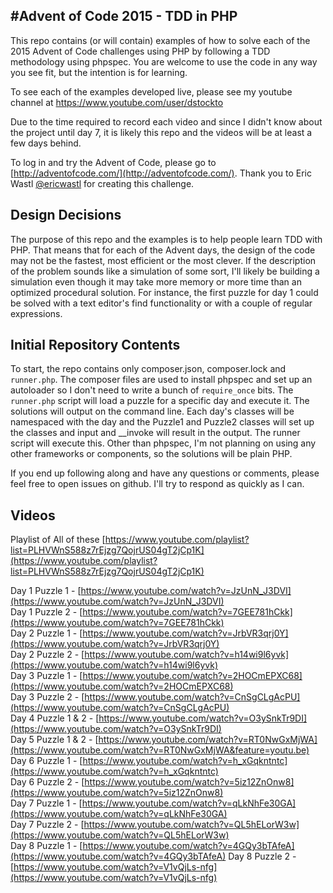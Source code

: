 #Advent of Code 2015 - TDD in PHP
---------------------------------

This repo contains (or will contain) examples of how to solve each of the 2015 Advent of Code challenges using PHP by following a TDD methodology using phpspec. You are welcome to use the code in any way you see fit, but the intention is for learning. 

To see each of the examples developed live, please see my youtube channel at https://www.youtube.com/user/dstockto

Due to the time required to record each video and since I didn't know about the project until day 7, it is likely this repo and the videos will be at least a few days behind.

To log in and try the Advent of Code, please go to [http://adventofcode.com/](http://adventofcode.com/). Thank you to Eric Wastl [@ericwastl](https://twitter.com/ericwastl) for creating this challenge.

## Design Decisions

The purpose of this repo and the examples is to help people learn TDD with PHP. That means that for each of the Advent days, the design of the code may not be the fastest, most efficient or the most clever. If the description of the problem sounds like a simulation of some sort, I'll likely be building a simulation even though it may take more memory or more time than an optimized procedural solution. For instance, the first puzzle for day 1 could be solved with a text editor's find functionality or with a couple of regular expressions.

## Initial Repository Contents

To start, the repo contains only composer.json, composer.lock and `runner.php`. The composer files are used to install phpspec and set up an autoloader so I don't need to write a bunch of `require_once` bits. The `runner.php` script will load a puzzle for a specific day and execute it. The solutions will output on the command line. Each day's classes will be namespaced with the day and the Puzzle1 and Puzzle2 classes will set up the classes and input and __invoke will result in the output. The runner script will execute this. Other than phpspec, I'm not planning on using any other frameworks or components, so the solutions will be plain PHP. 

If you end up following along and have any questions or comments, please feel free to open issues on github. I'll try to respond as quickly as I can.

## Videos

Playlist of All of these [https://www.youtube.com/playlist?list=PLHVWnS588z7rEjzg7QojrUS04gT2jCp1K](https://www.youtube.com/playlist?list=PLHVWnS588z7rEjzg7QojrUS04gT2jCp1K)

Day 1 Puzzle 1 - [https://www.youtube.com/watch?v=JzUnN_J3DVI](https://www.youtube.com/watch?v=JzUnN_J3DVI)  
Day 1 Puzzle 2 - [https://www.youtube.com/watch?v=7GEE781hCkk](https://www.youtube.com/watch?v=7GEE781hCkk)  
Day 2 Puzzle 1 - [https://www.youtube.com/watch?v=JrbVR3qrj0Y](https://www.youtube.com/watch?v=JrbVR3qrj0Y)  
Day 2 Puzzle 2 - [https://www.youtube.com/watch?v=h14wi9l6yvk](https://www.youtube.com/watch?v=h14wi9l6yvk)  
Day 3 Puzzle 1 - [https://www.youtube.com/watch?v=2HOCmEPXC68](https://www.youtube.com/watch?v=2HOCmEPXC68)  
Day 3 Puzzle 2 - [https://www.youtube.com/watch?v=CnSgCLgAcPU](https://www.youtube.com/watch?v=CnSgCLgAcPU)  
Day 4 Puzzle 1 & 2 - [https://www.youtube.com/watch?v=O3ySnkTr9DI](https://www.youtube.com/watch?v=O3ySnkTr9DI)  
Day 5 Puzzle 1 & 2 - [https://www.youtube.com/watch?v=RT0NwGxMjWA](https://www.youtube.com/watch?v=RT0NwGxMjWA&feature=youtu.be)  
Day 6 Puzzle 1 - [https://www.youtube.com/watch?v=h_xGqkntntc](https://www.youtube.com/watch?v=h_xGqkntntc)  
Day 6 Puzzle 2 - [https://www.youtube.com/watch?v=5iz12ZnOnw8](https://www.youtube.com/watch?v=5iz12ZnOnw8)  
Day 7 Puzzle 1 - [https://www.youtube.com/watch?v=qLkNhFe30GA](https://www.youtube.com/watch?v=qLkNhFe30GA)  
Day 7 Puzzle 2 - [https://www.youtube.com/watch?v=QL5hELorW3w](https://www.youtube.com/watch?v=QL5hELorW3w)  
Day 8 Puzzle 1 - [https://www.youtube.com/watch?v=4GQy3bTAfeA](https://www.youtube.com/watch?v=4GQy3bTAfeA)
Day 8 Puzzle 2 - [https://www.youtube.com/watch?v=V1vQjLs-nfg](https://www.youtube.com/watch?v=V1vQjLs-nfg) 



